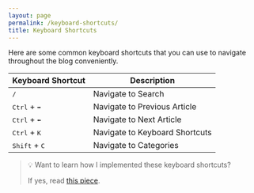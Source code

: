 ```yaml
---
layout: page
permalink: /keyboard-shortcuts/
title: Keyboard Shortcuts
---
```


Here are some common keyboard shortcuts that you can use to navigate throughout the blog conveniently.

|  Keyboard Shortcut | Description  |
|---|---|
| <kbd>/</kbd> | Navigate to Search |
| <kbd>Ctrl</kbd> + <kbd>➡</kbd> | Navigate to Previous Article |
| <kbd>Ctrl</kbd> + <kbd>⬅</kbd> | Navigate to Next Article |
| <kbd>Ctrl</kbd> + <kbd>K</kbd> | Navigate to Keyboard Shortcuts |
| <kbd>Shift</kbd> + <kbd>C</kbd> | Navigate to Categories |

> 💡 Want to learn how I implemented these keyboard shortcuts? 
> 
> If yes, read [this piece](/creating-keyboard-shortcuts-combination-keys-javascript/).